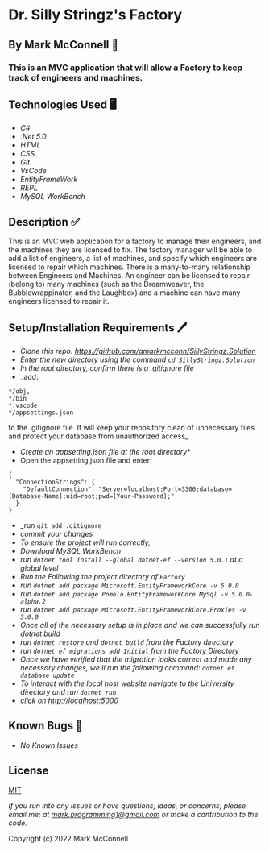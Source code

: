 # Dr. Silly Stringz's Factory

## By **Mark McConnell** 👨

### This is an MVC application that will allow a Factory to keep track of engineers and machines.

## Technologies Used 🖥️

* _C#_
* _.Net 5.0_
* _HTML_
* _CSS_
* _Git_
* _VsCode_
* _EntityFrameWork_
* _REPL_
* _MySQL WorkBench_

## Description ✅

This is an MVC web application for a factory to manage their engineers, and the machines they are licensed to fix. The factory manager will be able to add a list of engineers, a list of machines, and specify which engineers are licensed to repair which machines. There is a many-to-many relationship between Engineers and Machines. An engineer can be licensed to repair (belong to) many machines (such as the Dreamweaver, the Bubblewrappinator, and the Laughbox) and a machine can have many engineers licensed to repair it.

## Setup/Installation Requirements 🖊️

* _Clone this repo: <https://github.com/amarkmcconn/SillyStringz.Solution>_
* _Enter the new directory using the command ```cd SillyStringz.Solution```_
* _In the root directory, confirm there is a .gitignore file_
* _add: 
```
*/obj,
*/bin
*.vscode
*/appsettings.json
```
 to the .gitignore file. It will keep your repository clean of unnecessary files and protect your database from unauthorized access_
* _Create an appsetting.json file at the root directory_*
* Open the appsetting.json file and enter:
```
{ 
  "ConnectionStrings": { 
    "DefaultConnection": "Server=localhost;Port=3306;database=[Database-Name];uid=root;pwd=[Your-Password];" 
  } 
}
```
* _run ```git add .gitignore```
* _commit your changes_
* _To ensure the project will run correctly,_
* _Download MySQL WorkBench_
* _run ```dotnet tool install --global dotnet-ef --version 5.0.1``` at a global level_
* _Run the Following the project directory of ```Factory```_
* _run ```dotnet add package Microsoft.EntityFrameworkCore -v 5.0.0```_
* _run ```dotnet add package Pomelo.EntityFrameworkCore.MySql -v 5.0.0-alpha.2```_
* _run ```dotnet add package Microsoft.EntityFrameworkCore.Proxies -v 5.0.0```_
* _Once all of the necessary setup is in place and we can successfully run dotnet build_
* _run ```dotnet restore``` and ```dotnet build``` from the Factory directory_
* _run ```dotnet ef migrations add Initial``` from the Factory Directory_
* _Once we have verified that the migration looks correct and made any necessary changes, we'll run the following command: ```dotnet ef database update```_
* _To interact with the local host website navigate to the University directory and run ```dotnet run```_
* _click on  <http://localhost:5000>_

## Known Bugs 🐛

* _No Known Issues_

## License

[MIT](LICENSE)

_If you run into any issues or have questions, ideas, or concerns;  please email me: at mark.programming1@gmail.com or make a contribution to the code._

Copyright (c) 2022 Mark McConnell
